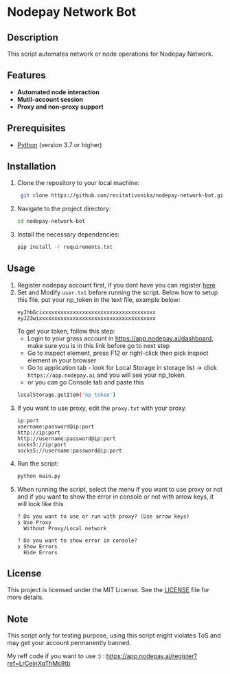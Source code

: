 # Nodepay Network Bot

## Description
This script automates network or node operations for Nodepay Network.

## Features
- **Automated node interaction**
- **Mutil-account session**
- **Proxy and non-proxy support**

## Prerequisites
- [Python](https://www.python.org/) (version 3.7 or higher)

## Installation

1. Clone the repository to your local machine:
   ```bash
	git clone https://github.com/recitativonika/nodepay-network-bot.git
   ```
2. Navigate to the project directory:
	```bash
	cd nodepay-network-bot
	```
3. Install the necessary dependencies:
	```bash
	pip install -r requirements.txt
	```

## Usage
1. Register nodepay account first, if you dont have you can register [here](https://app.nodepay.ai/register?ref=LrCeinXqThMs9tb)
2. Set and Modify `user.txt` before running the script. Below how to setup this file, put your np_token in the text file, example below:
	```
	eyJhbGcixxxxxxxxxxxxxxxxxxxxxxxxxxxxxxxxxxxxx
	eyJ23wixxxxxxxxxxxxxxxxxxxxxxxxxxxxxxxxxxxxxx
	```
	To get your token, follow this step:
	- Login to your grass account in https://app.nodepay.ai/dashboard, make sure you is in this link before go to next step
	- Go to inspect element, press F12 or right-click then pick inspect element in your browser
	- Go to application tab - look for Local Storage in storage list -> click `https://app.nodepay.ai` and you will see your np_token.
	- or you can go Console tab and paste this 
	```bash
	localStorage.getItem('np_token')
	```
3. If you want to use proxy, edit the `proxy.txt` with your proxy.
	```
 	ip:port
	username:password@ip:port
	http://ip:port
	http://username:password@ip:port
	socks5://ip:port
	socks5://username:password@ip:port
 	```
4. Run the script:
	```bash
	python main.py
	```
5. When running the script, select the menu if you want to use proxy or not and if you want to show the error in console or not with arrow keys, it will look like this
	```
 	? Do you want to use or run with proxy? (Use arrow keys)
	❯ Use Proxy
	  Without Proxy/Local network
 	```
	```
	? Do you want to show error in console?
	❯ Show Errors
	  Hide Errors
	```
## License
This project is licensed under the MIT License. See the [LICENSE](LICENSE) file for more details.

## Note
This script only for testing purpose, using this script might violates ToS and may get your account permanently banned.

My reff code if you want to use :) : 
https://app.nodepay.ai/register?ref=LrCeinXqThMs9tb
